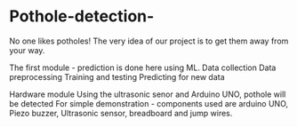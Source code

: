 # Pothole-detection-
No one likes potholes! The very idea of our project is to get them away from your way.

The first module - prediction is done here using ML.
Data collection
Data preprocessing
Training and testing
Predicting for new data

Hardware module 
Using the ultrasonic senor and Arduino UNO, pothole will be detected
For simple demonstration - components used are arduino UNO, Piezo buzzer, Ultrasonic sensor, breadboard and jump wires.

